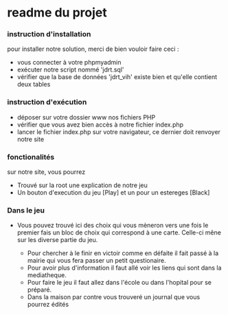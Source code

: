 # readme du projet

### instruction d'installation

pour installer notre solution, merci de bien vouloir faire ceci :
- vous connecter à votre phpmyadmin
- exécuter notre script nommé 'jdrt.sql' 
- vérifier que la base de données 'jdrt_vih' existe bien et qu'elle contient deux tables

### instruction d'exécution
- déposer sur votre dossier www nos fichiers PHP
- vérifier que vous avez bien accès à notre fichier index.php
- lancer le fichier index.php sur votre navigateur, ce dernier doit renvoyer notre site

### fonctionalités
sur notre site, vous pourrez
- Trouvé sur la root une explication de notre jeu
- Un bouton d'execution du jeu [Play] et un pour un estereges [Black]

### Dans le jeu
- Vous pouvez trouvé ici des choix qui vous mèneron vers une fois le premier fais un bloc de choix qui correspond à une carte. Celle-ci mêne sur les diverse partie du jeu. 

  - Pour chercher à le finir en victoir comme en défaite il fait passé à la mairie qui vous fera passer un petit questionaire.
  - Pour avoir plus d'information il faut allé voir les liens qui sont dans la mediatheque.
  - Pour faire le jeu il faut allez dans l'école ou dans l'hopital pour se préparé.
  - Dans la maison par contre vous trouveré un journal que vous pourrez édités